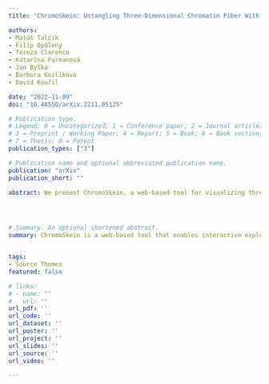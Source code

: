 ```yaml
---
title: "ChromoSkein: Untangling Three-Dimensional Chromatin Fiber With a Web-Based Visualization Framework"

authors:
- Matúš Talčík
- Filip Opálený
- Tereza Clarence
- Katarína Furmanová
- Jan Byška
- Barbora Kozlíková
- David Kouřil

date: "2022-11-09"
doi: "10.48550/arXiv.2211.05125"

# Publication type.
# Legend: 0 = Uncategorized; 1 = Conference paper; 2 = Journal article;
# 3 = Preprint / Working Paper; 4 = Report; 5 = Book; 6 = Book section;
# 7 = Thesis; 8 = Patent
publication_types: ["3"]

# Publication name and optional abbreviated publication name.
publication: "arXiv"
publication_short: ""

abstract: We present ChromoSkein, a web-based tool for visualizing three-dimensional chromatin models. The spatial organization of chromatin is essential to its function. Experimental methods, namely Hi-C, reveal the spatial conformation but output a 2D matrix representation. Biologists leverage simulation to bring this information back to 3D, assembling a 3D chromatin shape prediction using the 2D matrices as constraints. Our overview of existing chromatin visualization software shows that the available tools limit the utility of 3D through ineffective shading and a lack of advanced interactions. We designed ChromoSkein to encourage analytical work directly with the 3D representation. Our tool features a 3D view that supports understanding the shape of the highly tangled chromatin fiber and the spatial relationships of its parts. Users can explore and filter the 3D model using two interactions. First, they can manage occlusion both by toggling the visibility of semantic parts and by adding cutting planes. Second, they can segment the model through the creation of custom selections. To complement the 3D view, we link the spatial representation with non-spatial genomic data, such as 2D Hi-C maps and 1D genomic signals. We demonstrate the utility of ChromoSkein in two exemplary use cases that examine functional genomic loci in the spatial context of chromosomes and the whole genome.




# Summary. An optional shortened abstract.
summary: ChromoSkein is a web-based tool that enables interactive exploration of 3D chromatin models by integrating spatial structure with genomic data, addressing limitations of existing visualization methods through advanced occlusion management, segmentation, and linked multi-modal views.


tags:
- Source Themes
featured: false

# links:
# - name: ""
#   url: ""
url_pdf: ''
url_code: ''
url_dataset: ''
url_poster: ''
url_project: ''
url_slides: ''
url_source: ''
url_video: ''

---
```

